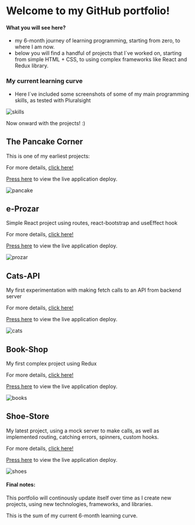 # Welcome to my GitHub portfolio!

#### What you will see here?

- my 6-month journey of learning programming, starting from zero, to where I am now.
- below you will find a handful of projects that I`ve worked on, starting from simple HTML + CSS, to using complex frameworks like React and Redux library.

### My current learning curve

- Here I`ve included some screenshots of some of my main programming skills, as tested with Pluralsight

![skills](https://user-images.githubusercontent.com/77454751/122207311-aac91880-ceaa-11eb-9997-2faca5d3350b.JPG)

Now onward with the projects! :)

## The Pancake Corner

This is one of my earliest projects:

For more details, [click here!](https://github.com/Gabriel-Floricel/Pancake-Corner)

[Press here](https://pancake-corner.netlify.app/index.html) to view the live application deploy.

![pancake](https://user-images.githubusercontent.com/77454751/122210728-9dae2880-ceae-11eb-842d-33d4f702f993.JPG)

## e-Prozar

Simple React project using routes, react-bootstrap and useEffect hook

For more details, [click here!](https://github.com/Gabriel-Floricel/eProzar-React)

[Press here](https://eprozar-react.pages.dev/#/) to view the live application deploy.

![prozar](https://user-images.githubusercontent.com/77454751/122210770-aa328100-ceae-11eb-99f7-a24a008b3533.JPG)

## Cats-API

My first experimentation with making fetch calls to an API from backend server

For more details, [click here!](https://github.com/Gabriel-Floricel/Cats-API)

[Press here](https://cats-api.pages.dev/) to view the live application deploy.

![cats](https://user-images.githubusercontent.com/77454751/122210801-b3235280-ceae-11eb-8eca-0a97eb7a292b.JPG)

## Book-Shop

My first complex project using Redux

For more details, [click here!](https://github.com/Gabriel-Floricel/Redux-Book-Shop)

[Press here](https://redux-book-shop.pages.dev/) to view the live application deploy.

![books](https://user-images.githubusercontent.com/77454751/122210970-e6fe7800-ceae-11eb-8514-9b00dac1a14d.JPG)

## Shoe-Store

My latest project, using a mock server to make calls, as well as implemented routing, catching errors, spinners, custom hooks.

For more details, [click here!](https://github.com/Gabriel-Floricel/Shoe-Store)

[Press here](https://shoe-store.pages.dev/) to view the live application deploy.

![shoes](https://user-images.githubusercontent.com/77454751/122211015-efef4980-ceae-11eb-9e52-c9cead17c09f.JPG)

#### Final notes:

This portfolio will continously update itself over time as I create new projects, using new technologies, frameworks, and libraries.

This is the sum of my current 6-month learning curve.
